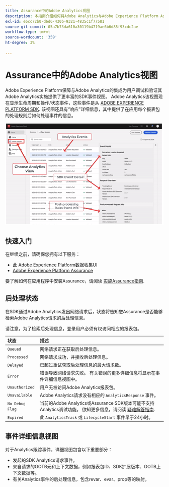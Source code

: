 ```yaml
---
title: Assurance中的Adobe Analytics视图
description: 本指南介绍如何将Adobe Analytics与Adobe Experience Platform Assurance结合使用。
exl-id: e5cc72b0-d6d6-430b-9321-4835c1f77581
source-git-commit: 05a7b73da610a30119b4719ae6b6d85f93cdc2ae
workflow-type: tm+mt
source-wordcount: '359'
ht-degree: 3%

---
```


# Assurance中的Adobe Analytics视图

Adobe Experience Platform保障与Adobe Analytics的集成为用户调试和验证其Adobe Analytics实施提供了更丰富的SDK事件视图。 Adobe Analytics该视图现在显示生命周期和操作/状态事件，这些事件是从 [ADOBE EXPERIENCE PLATFORM SDK](https://developer.adobe.com/client-sdks/documentation/adobe-analytics/). 该视图还具有“响应”详细信息，其中提供了在应用每个报表包的处理规则后如何处理事件的信息。

![](./images/adobe-analytics/overview.png)

## 快速入门

在继续之前，请确保您拥有以下服务：

- 此 [Adobe Experience Platform数据收集UI](https://experience.adobe.com/#/data-collection/)
- [Adobe Experience Platform Assurance](https://experience.adobe.com/assurance)

要了解如何在应用程序中安装Assurance，请阅读 [实施Assurance指南](../tutorials/implement-assurance.md).

## 后处理状态

在SDK通过Adobe Analytics发出网络请求后，状态将告知您Assurance是否能够检索Adobe Analytics请求的后处理信息。

请注意，为了检索后处理信息，登录用户必须有权访问相应的报表包。

| 状态 | 描述 |
| :----- | :---------- |
| `Queued` | 网络请求正在获取后处理信息。 |
| `Processed` | 网络请求成功，并接收后处理信息。 |
| `Delayed` | 已超过重试获取后处理信息的最大请求数。 |
| `Error` | 错误导致网络请求失败。 有关错误的更多详细信息将显示在事件详细信息视图中。 |
| `Unauthorized` | 用户无权访问Adobe Analytics报表包。 |
| `Unavailable` | Adobe Analytics请求没有相应的 `AnalyticsResponse` 事件。 |
| `No Debug Flag` | 当前的Adobe Analytics或Assurance SDK版本可能不支持Analytics调试功能。 欲知更多信息，请阅读 [疑难解答指南](../troubleshooting.md). |
| `Expired` | 此 `AnalyticsTrack` 或 `LifecycleStart` 事件早于24小时。 |

## 事件详细信息视图

对于Analytics跟踪事件，详细视图包含以下重要部分：

- 发起的SDK Analytics请求事件。
- 来自请求的OOTB元和上下文数据，例如报表包ID、SDK扩展版本、OOTB上下文数据等。
- 有关Analytics事件的后处理信息，包含revar、evar、prop等的映射。
